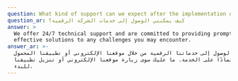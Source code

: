 ```yaml
---
question: What kind of support can we expect after the implementation of your solutions?
question_ar: كيف يمكنني الوصول إلى خدمات الشركة الرقمية؟
answer: >
  We offer 24/7 technical support and are committed to providing prompt and
  effective solutions to any challenges you may encounter.
answer_ar: >-
  يمكن الوصول إلى خدماتنا الرقمية من خلال موقعنا الإلكتروني أو تطبيقنا المحمول،
  اعتمادًا على الخدمة. ما عليك سوى زيارة موقعنا الإلكتروني أو تنزيل تطبيقنا
  للبدء.
---
```


